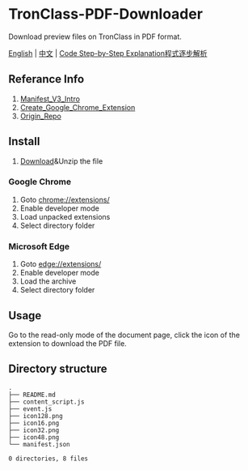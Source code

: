 # TronClass-PDF-Downloader

Download preview files on TronClass in PDF format.

[English](README.md) | [中文](README-ZH.md) | [Code Step-by-Step Explanation程式逐步解析](README-JSFILE.md)

## Referance Info

1. [Manifest_V3_Intro](https://chrome.jscn.org/docs/extensions/mv3/intro/)
2. [Create_Google_Chrome_Extension](https://lt1stsolomid.medium.com/%E5%AF%A6%E4%BD%9C%E5%88%86%E4%BA%AB-%E5%A6%82%E4%BD%95%E5%BB%BA%E7%AB%8Bchrome-extension-manifest-v3-cdee55be46d7)
3. [Origin_Repo](https://github.com/fish-can/TronClass-PDF-Downloader/tree/master)

## Install

1. [Download](https://github.com/Huang-ChunChieh/TronClass-PDF-Downloader/releases/tag/V1.0)&Unzip the file

### Google Chrome

1. Goto [chrome://extensions/](chrome://extensions/)
2. Enable developer mode
3. Load unpacked extensions
4. Select directory folder

### Microsoft Edge

1. Goto [edge://extensions/](edge://extensions/)
2. Enable developer mode
3. Load the archive
4. Select directory folder

## Usage

Go to the read-only mode of the document page, click the icon of the extension to download the PDF file.

## Directory structure

```bash=
.
├── README.md
├── content_script.js
├── event.js
├── icon128.png
├── icon16.png
├── icon32.png
├── icon48.png
└── manifest.json

0 directories, 8 files
```
